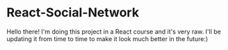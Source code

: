 # React-Social-Network

Hello there! I'm doing this project in a React course and it's very raw. I'll be updating it from time to time to make it look much better in the future:)
